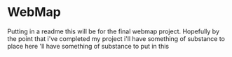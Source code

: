 # WebMap

Putting in a readme this will be for the final webmap project. Hopefully by the point that i've completed my project i'll have something of substance to place here 'll have something of substance to put in this 

